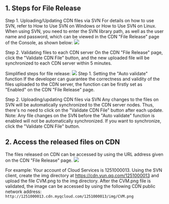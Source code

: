 ## 1. Steps for File Release
Step 1. Uploading/Updating CDN files via SVN
For details on how to use SVN, refer to How to Use SVN on Windows or How to Use SVN on Linux.
When using SVN, you need to enter the SVN library path, as well as the user name and password, which can be viewed in the CDN "File Release" page of the Console, as shown below:
![](https://mccdn.qcloud.com/static/img/56f91c137833a1667c82a1b9aecc6b0b/image.png)

Step 2. Validating files to each CDN server
On the CDN "File Release" page, click the "Validate CDN File" button, and the new uploaded file will be synchronized to each CDN server within 5 minutes.

Simplified steps for file release:
![](https://mccdn.qcloud.com/static/img/625b3e88e1bac241fe7bcd619618c406/image.png)
Step 1. Setting the "Auto validate" function
If the developer can guarantee the correctness and validity of the files uploaded to the CDN server, the function can be firstly set as "Enabled" on the CDN "File Release" page.


Step 2. Uploading/updating CDN files via SVN
Any changes to the files on SVN will be automatically synchronized to the CDN server nodes. Thus, there's no need to click on the "Validate CDN File" button after each update.
Note: Any file changes on the SVN before the "Auto validate" function is enabled will not be automatically synchronized. If you want to synchronize, click the "Validate CDN File" button.

## 2. Access the released files on CDN
The files released on CDN can be accessed by using the URL address given on the CDN "File Release" page.
![](https://mccdn.qcloud.com/static/img/7f4bda0577446fa6e2ce4eb5888df912/image.png)

For example:
Your account of Cloud Services is 1251000013. Using the SVN client, create the img directory at https://cdn.yun.qq.com/1251000013 and upload the file CVM.png to the img directory. After the CVM.png file is validated, the image can be accessed by using the following CDN public network address:
`http://1251000013.cdn.myqcloud.com/1251000013/img/CVM.png`
